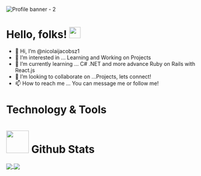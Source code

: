 ![Profile banner - 2](https://user-images.githubusercontent.com/55926933/123512215-c4dbd580-d6b8-11eb-9e3b-fd441a1279dd.png)

# Hello, folks! <img src="https://raw.githubusercontent.com/MartinHeinz/MartinHeinz/master/wave.gif" width="30px">

- 👋 Hi, I’m @nicolaijacobsz1
- 👀 I’m interested in ... Learning and Working on Projects
- 🌱 I’m currently learning ... C# .NET and more advance Ruby on Rails with React.js
- 💞️ I’m looking to collaborate on ...Projects, lets connect!
- 📫 How to reach me ... You can message me or follow me!

# Technology & Tools 

# <img src="https://user-images.githubusercontent.com/55926933/123521560-ffaa3180-d6e9-11eb-9244-1e06927c314c.gif" width="60px"> Github Stats
<a href="https://github.com/nicolaijacobsz1/github-readme-stats">
  <img align="center" src="https://github-readme-stats.vercel.app/api?username=nicolaijacobsz1&show_icons=true" />
</a>
<a href=https://github.com/nicolaijacobsz1/github-readme-stats">
  <img align="center" src="https://github-readme-stats.vercel.app/api/top-langs/?username=nicolaijacobsz1&layout=compact" />
</a>





<!---
nicolaijacobsz1/nicolaijacobsz1 is a ✨ special ✨ repository because its `README.md` (this file) appears on your GitHub profile.
You can click the Preview link to take a look at your changes.
--->
